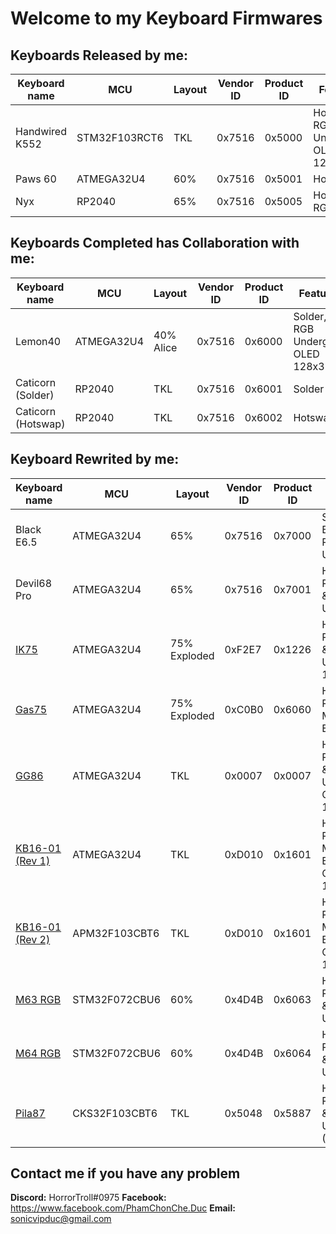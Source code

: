 # Welcome to my Keyboard Firmwares

## Keyboards Released by me:
  | Keyboard name  | MCU           | Layout | Vendor ID | Product ID | Features                            |
  | -------------- | ------------- | ------ | --------- | ---------- | ----------------------------------- |
  | Handwired K552 | STM32F103RCT6 | TKL    | 0x7516    | 0x5000     | Hotswap, RGB Underglow, OLED 128x32 |
  | Paws 60        | ATMEGA32U4    | 60%    | 0x7516    | 0x5001     | Hotswap                             |
  | Nyx            | RP2040        | 65%    | 0x7516    | 0x5005     | Hotswap, RGB Matrix                 |

## Keyboards Completed has Collaboration with me:
  | Keyboard name      | MCU        | Layout    | Vendor ID | Product ID | Features                           |
  | ------------------ | ---------- | --------- | --------- | ---------- | ---------------------------------- |
  | Lemon40            | ATMEGA32U4 | 40% Alice | 0x7516    | 0x6000     | Solder, RGB Underglow, OLED 128x32 |
  | Caticorn (Solder)  | RP2040     | TKL       | 0x7516    | 0x6001     | Solder                             |
  | Caticorn (Hotswap) | RP2040     | TKL       | 0x7516    | 0x6002     | Hotswap                            |

## Keyboard Rewrited by me:
  | Keyboard name                                                                               | MCU           | Layout       | Vendor ID | Product ID | Features                                     |
  | ------------------------------------------------------------------------------------------- | ------------- | ------------ | --------- | ---------- | -------------------------------------------- |
  | Black E6.5                                                                                  | ATMEGA32U4    | 65%          | 0x7516    | 0x7000     | Solder, Backlight, RGB Underglow             |
  | Devil68 Pro                                                                                 | ATMEGA32U4    | 65%          | 0x7516    | 0x7001     | Hotswap, RGB Matrix & Underglow              |
  | [IK75](https://github.com/qmk/qmk_firmware/blob/master/keyboards/feker/ik75)                | ATMEGA32U4    | 75% Exploded | 0xF2E7    | 0x1226     | Hotswap, RGB Matrix & Underglow, 1 Encoder   |
  | [Gas75](https://github.com/qmk/qmk_firmware/blob/master/keyboards/ml/gas75)                 | ATMEGA32U4    | 75% Exploded | 0xC0B0    | 0x6060     | Hotswap, RGB Matrix, 1 Encoder               |
  | [GG86](https://github.com/qmk/qmk_firmware/tree/master/keyboards/gopolar/gg86)              | ATMEGA32U4    | TKL          | 0x0007    | 0x0007     | Hotswap, RGB Matrix & Underglow, OLED 128x32 |
  | [KB16-01 (Rev 1)](https://github.com/qmk/qmk_firmware/tree/master/keyboards/doio/kb16/rev1) | ATMEGA32U4    | TKL          | 0xD010    | 0x1601     | Hotswap, RGB Matrix, 3 Encoder, OLED 128x32  |
  | [KB16-01 (Rev 2)](https://github.com/qmk/qmk_firmware/tree/master/keyboards/doio/kb16/rev2) | APM32F103CBT6 | TKL          | 0xD010    | 0x1601     | Hotswap, RGB Matrix, 3 Encoder, OLED 128x32  |
  | [M63 RGB](https://github.com/qmk/qmk_firmware/blob/master/keyboards/mss_studio/m63_rgb)     | STM32F072CBU6 | 60%          | 0x4D4B    | 0x6063     | Hotswap, RGB Matrix & Underglow              |
  | [M64 RGB](https://github.com/qmk/qmk_firmware/blob/master/keyboards/mss_studio/m64_rgb)     | STM32F072CBU6 | 60%          | 0x4D4B    | 0x6064     | Hotswap, RGB Matrix & Underglow              |
  | [Pila87](https://github.com/qmk/qmk_firmware/blob/master/keyboards/phage_studio/pila87)     | CKS32F103CBT6 | TKL          | 0x5048    | 0x5887     | Hotswap, RGB Matrix & Underglow (External)   |

## Contact me if you have any problem

**Discord:** HorrorTroll#0975
**Facebook:** https://www.facebook.com/PhamChonChe.Duc
**Email:** sonicvipduc@gmail.com